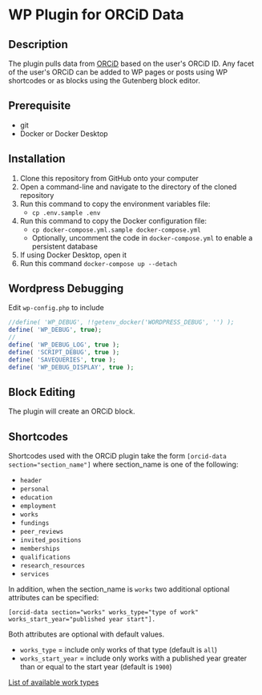 # WP Plugin for ORCiD Data

## Description

The plugin pulls data from [ORCiD](http://orcid.org) based on the user's ORCiD ID.
Any facet of the user's ORCiD can be added to WP pages or posts using WP shortcodes or as blocks
using the Gutenberg block editor.

## Prerequisite

* git
* Docker or Docker Desktop

## Installation

1. Clone this repository from GitHub onto your computer
2. Open a command-line and navigate to the directory of the cloned repository
3. Run this command to copy the environment variables file:
    * `cp .env.sample .env`
4. Run this command to copy the Docker configuration file:
    * `cp docker-compose.yml.sample docker-compose.yml`
    * Optionally, uncomment the code in `docker-compose.yml` to enable a persistent database
5. If using Docker Desktop, open it
6. Run this command `docker-compose up --detach`

## Wordpress Debugging

Edit `wp-config.php` to include

```php
//define( 'WP_DEBUG', !!getenv_docker('WORDPRESS_DEBUG', '') );
define( 'WP_DEBUG', true);
//
define( 'WP_DEBUG_LOG', true );
define( 'SCRIPT_DEBUG', true );
define( 'SAVEQUERIES', true );
define( 'WP_DEBUG_DISPLAY', true );
```

## Block Editing

The plugin will create an ORCiD block.

## Shortcodes

Shortcodes used with the ORCiD plugin take the form `[orcid-data section="section_name"]`
where section_name is one of the following:

- `header`
- `personal`
- `education`
- `employment`
- `works`
- `fundings`
- `peer_reviews`
- `invited_positions`
- `memberships`
- `qualifications`
- `research_resources`
- `services`

In addition, when the section_name is `works` two additional optional attributes can be specified:

`[orcid-data section="works" works_type="type of work" works_start_year="published year start"].`

Both attributes are optional with default values.

- `works_type` = include only works of that type (default is `all`)
- `works_start_year` = include only works with a published year greater than or equal to
  the start year (default is `1900`)

[List of available work types](https://github.com/ORCID/orcid-model/blob/master/src/main/java/org/orcid/jaxb/model/common/WorkType.java)
